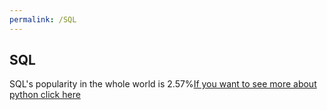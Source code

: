 ```yaml
---
permalink: /SQL
---
```

## SQL
SQL's popularity in the whole world is 2.57%[If you want to see more about python click here](https://www.w3schools.com/sql/])
